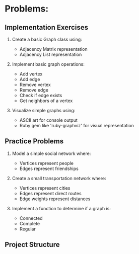 # Problems:

## Implementation Exercises
1. Create a basic Graph class using:
   - Adjacency Matrix representation
   - Adjacency List representation

2. Implement basic graph operations:
   - Add vertex
   - Add edge
   - Remove vertex
   - Remove edge
   - Check if edge exists
   - Get neighbors of a vertex

3. Visualize simple graphs using:
   - ASCII art for console output
   - Ruby gem like 'ruby-graphviz' for visual representation

## Practice Problems
1. Model a simple social network where:
   - Vertices represent people
   - Edges represent friendships

2. Create a small transportation network where:
   - Vertices represent cities
   - Edges represent direct routes
   - Edge weights represent distances

3. Implement a function to determine if a graph is:
   - Connected
   - Complete
   - Regular

## Project Structure